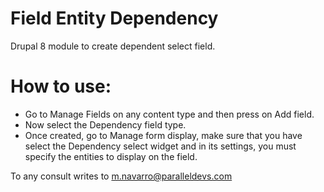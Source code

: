 # Field Entity Dependency
Drupal 8 module to create dependent select field.

# How to use:
- Go to Manage Fields on any content type and then press on Add field.
- Now select the  Dependency field type.
- Once created, go to Manage form display, make sure that you have select the Dependency select widget and in its settings, you must specify the entities to display on the field.

To any consult writes to m.navarro@paralleldevs.com